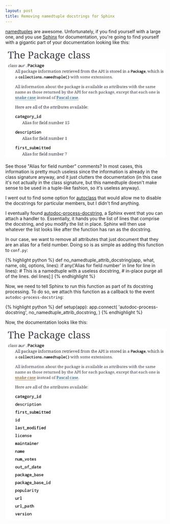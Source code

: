 ```yaml
---
layout: post
title: Removing namedtuple docstrings for Sphinx
---
```


[namedtuples][] are awesome. Unfortunately, if you find yourself with a large
one, and you use [Sphinx][] for documentation, you're going to find yourself
with a gigantic part of your documentation looking like this:

![Without skip](/images/blog/namedtuple-docstrings/before.png)

See those "Alias for field number" comments? In most cases, this information is
pretty much useless since the information is already in the class signature
anyway, and it just clutters the documentation (in this case it's not actually
in the class signature, but this namedtuple doesn't make sense to be used in a
tuple-like fashion, so it's useless anyway).

I went out to find some option for [autoclass][] that would allow me to disable
the docstrings for particular members, but I didn't find anything.

I eventually found [autodoc-process-docstring][], a Sphinx event that you can
attach a handler to. Essentially, it hands you the list of lines that comprise
the docstring, and you modify the list in place. Sphinx will then use whatever
the list looks like after the function has ran as the docstring.

In our case, we want to remove all attributes that just document that they are
an alias for a field number. Doing so is as simple as adding this function to
`conf.py`:

{% highlight python %}
def no_namedtuple_attrib_docstring(app, what, name,
                                   obj, options, lines):
    if any('Alias for field number' in line for line in lines):
        # This is a namedtuple with a useless docstring,
        # in-place purge all of the lines.
        del lines[:]
{% endhighlight %}

Now, we need to tell Sphinx to run this function as part of its docstring
processing. To do so, we attach this function as a callback to the event
`autodoc-process-docstring`:

{% highlight python %}
def setup(app):
    app.connect(
        'autodoc-process-docstring',
        no_namedtuple_attrib_docstring,
    )
{% endhighlight %}

Now, the documentation looks like this:

![With skip](/images/blog/namedtuple-docstrings/after.png)

[Sphinx]: http://sphinx-doc.org
[after directory]: http://vimdoc.sourceforge.net/htmldoc/options.html#%27runtimepath%27
[autoclass]: http://sphinx-doc.org/ext/autodoc.html#directive-autoclass
[autodoc-process-docstring]: http://sphinx-doc.org/ext/autodoc.html#event-autodoc-process-docstring
[namedtuples]: https://docs.python.org/library/collections.html
